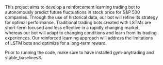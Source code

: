 This project aims to develop a reinforcement learning trading bot to autonomously predict future fluctuations in stock price for S&P 500 companies. Through the use of historical data, our bot will refine its strategy for optimal performance.
Traditional trading bots created with LSTMs are short-term focused and less effective in a rapidly changing market, whereas our bot will adapt to changing conditions and learn from its trading experiences. Our reinforced learning approach will address the limitations of LSTM bots and optimize for a long-term reward.

Prior to running the code, make sure to have installed gym-anytrading and stable_baselines3.
